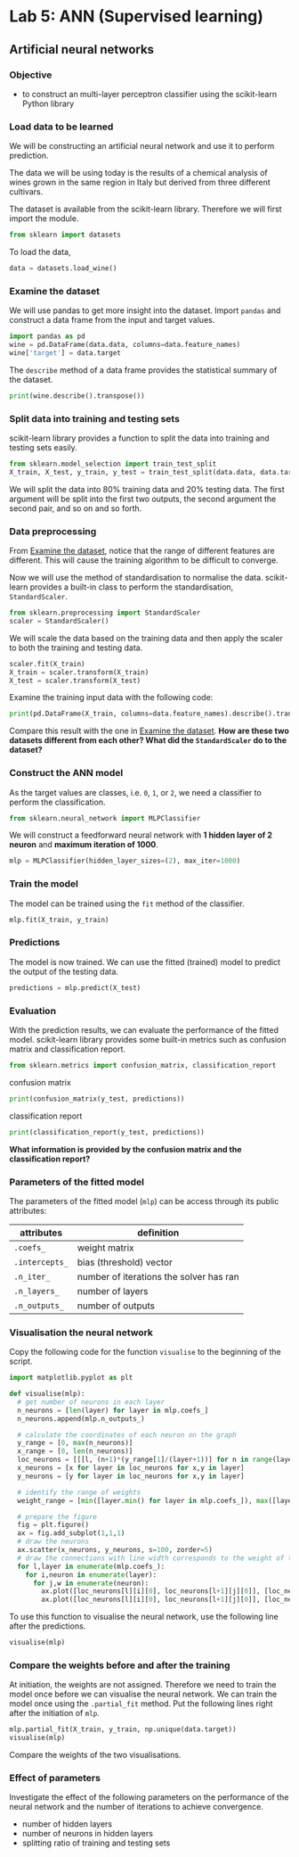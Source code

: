 # Lab 5: ANN (Supervised learning)

## Artificial neural networks

### Objective

- to construct an multi-layer perceptron classifier using the scikit-learn Python library

### Load data to be learned

We will be constructing an artificial neural network and use it to perform prediction.

The data we will be using today is the results of a chemical analysis of wines grown in the same region in Italy but derived from three different cultivars.

The dataset is available from the scikit-learn library. Therefore we will first import the module.
```python
from sklearn import datasets
```

To load the data, 
```python
data = datasets.load_wine()
```

### Examine the dataset

We will use pandas to get more insight into the dataset. Import `pandas` and construct a data frame from the input and target values.

```python
import pandas as pd
wine = pd.DataFrame(data.data, columns=data.feature_names)
wine['target'] = data.target
```

The `describe` method of a data frame provides the statistical summary of the dataset.

```python
print(wine.describe().transpose())
```

### Split data into training and testing sets

scikit-learn library provides a function to split the data into training and testing sets easily. 

```python
from sklearn.model_selection import train_test_split
X_train, X_test, y_train, y_test = train_test_split(data.data, data.target, train_size=0.8)
```

We will split the data into 80% training data and 20% testing data. The first argument will be split into the first two outputs, the second argument the second pair, and so on and so forth.

### Data preprocessing

From [Examine the dataset](#examine-the-dataset), notice that the range of different features are different. This will cause the training algorithm to be difficult to converge. 

Now we will use the method of standardisation to normalise the data. scikit-learn provides a built-in class to perform the standardisation, `StandardScaler`.

```python
from sklearn.preprocessing import StandardScaler
scaler = StandardScaler()
```

We will scale the data based on the training data and then apply the scaler to both the training and testing data.

```python
scaler.fit(X_train)
X_train = scaler.transform(X_train)
X_test = scaler.transform(X_test)
```

Examine the training input data with the following code:

```python
print(pd.DataFrame(X_train, columns=data.feature_names).describe().transpose())
```

Compare this result with the one in [Examine the dataset](#examine-the-dataset). **How are these two datasets different from each other? What did the `StandardScaler` do to the dataset?**

### Construct the ANN model

As the target values are classes, i.e. `0`, `1`, or `2`, we need a classifier to perform the classification. 

```python
from sklearn.neural_network import MLPClassifier
```

We will construct a feedforward neural network with **1 hidden layer of 2 neuron** and **maximum iteration of 1000**.

```python
mlp = MLPClassifier(hidden_layer_sizes=(2), max_iter=1000)
```

### Train the model

The model can be trained using the `fit` method of the classifier. 

```python
mlp.fit(X_train, y_train)
```

### Predictions

The model is now trained. We can use the fitted (trained) model to predict the output of the testing data.

```python
predictions = mlp.predict(X_test)
```

### Evaluation

With the prediction results, we can evaluate the performance of the fitted model. scikit-learn library provides some built-in metrics such as confusion matrix and classification report.

```python
from sklearn.metrics import confusion_matrix, classification_report
```

confusion matrix
```python
print(confusion_matrix(y_test, predictions))
```

classification report
```python
print(classification_report(y_test, predictions))
```

**What information is provided by the confusion matrix and the classification report?**

### Parameters of the fitted model

The parameters of the fitted model (`mlp`) can be access through its public attributes:

| attributes | definition |
|------------|------------|
| `.coefs_`  | weight matrix |
| `.intercepts_` | bias (threshold) vector |
| `.n_iter_` | number of iterations the solver has ran |
| `.n_layers_` | number of layers |
| `.n_outputs_` | number of outputs |

### Visualisation the neural network

Copy the following code for the function `visualise` to the beginning of the script.

```python
import matplotlib.pyplot as plt

def visualise(mlp):
  # get number of neurons in each layer
  n_neurons = [len(layer) for layer in mlp.coefs_]
  n_neurons.append(mlp.n_outputs_)

  # calculate the coordinates of each neuron on the graph
  y_range = [0, max(n_neurons)]
  x_range = [0, len(n_neurons)]
  loc_neurons = [[[l, (n+1)*(y_range[1]/(layer+1))] for n in range(layer)] for l,layer in enumerate(n_neurons)]
  x_neurons = [x for layer in loc_neurons for x,y in layer]
  y_neurons = [y for layer in loc_neurons for x,y in layer]

  # identify the range of weights
  weight_range = [min([layer.min() for layer in mlp.coefs_]), max([layer.max() for layer in mlp.coefs_])]

  # prepare the figure
  fig = plt.figure()
  ax = fig.add_subplot(1,1,1)
  # draw the neurons
  ax.scatter(x_neurons, y_neurons, s=100, zorder=5)
  # draw the connections with line width corresponds to the weight of the connection
  for l,layer in enumerate(mlp.coefs_):
    for i,neuron in enumerate(layer):
      for j,w in enumerate(neuron):
        ax.plot([loc_neurons[l][i][0], loc_neurons[l+1][j][0]], [loc_neurons[l][i][1], loc_neurons[l+1][j][1]], 'white', linewidth=((w-weight_range[0])/(weight_range[1]-weight_range[0])*5+0.2)*1.2)
        ax.plot([loc_neurons[l][i][0], loc_neurons[l+1][j][0]], [loc_neurons[l][i][1], loc_neurons[l+1][j][1]], 'grey', linewidth=(w-weight_range[0])/(weight_range[1]-weight_range[0])*5+0.2)
```

To use this function to visualise the neural network, use the following line after the predictions.

```python
visualise(mlp)
```

### Compare the weights before and after the training

At initiation, the weights are not assigned. Therefore we need to train the model once before we can visualise the neural network. We can train the model once using the `.partial_fit` method. Put the following lines right after the initiation of `mlp`.

```python
mlp.partial_fit(X_train, y_train, np.unique(data.target))
visualise(mlp)
```

Compare the weights of the two visualisations.

### Effect of parameters

Investigate the effect of the following parameters on the performance of the neural network and the number of iterations to achieve convergence.

- number of hidden layers
- number of neurons in hidden layers
- splitting ratio of training and testing sets
